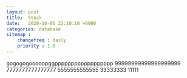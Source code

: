 ```yaml
---
layout: post
title:  Stock
date:   2020-10-06 22:10:10 +0900
categories: database
sitemap :
    changefreq : daily
    priority : 1.0
---
```




gogogogooooopggpppppppppppppppppp
99999999999999999999
7777777777777777
5555555555555
33333333
11111